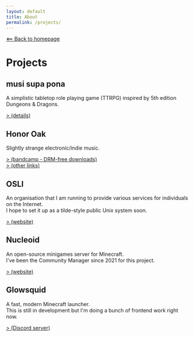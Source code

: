 ```yaml
---
layout: default
title: About
permalink: /projects/
---
```

[⟸ Back to homepage](/)

# Projects
## musi supa pona
A simplistic tabletop role playing game (TTRPG) inspired by 5th edition Dungeons & Dragons.

[> (details)](/msp)

## Honor Oak
Slightly strange electronic/indie music.

[> (bandcamp - DRM-free downloads)](https://honoroak.bandcamp.com)<br>
[> (other links)](https://linktr.ee/honor_oak)

## OSLI
An organisation that I am running to provide various services for individuals on the Internet.<br>
I hope to set it up as a tilde-style public Unix system soon.

[> (website)](https://osli-internet.github.io)

## Nucleoid
An open-source minigames server for Minecraft.<br>
I've been the Community Manager since 2021 for this project.

[> (website)](https://nucleoid.xyz)

## Glowsquid
A fast, modern Minecraft launcher.<br>
This is still in development but I'm doing a bunch of frontend work right now.

[> (Discord server)](https://discord.gg/AzwR4KSJW4)